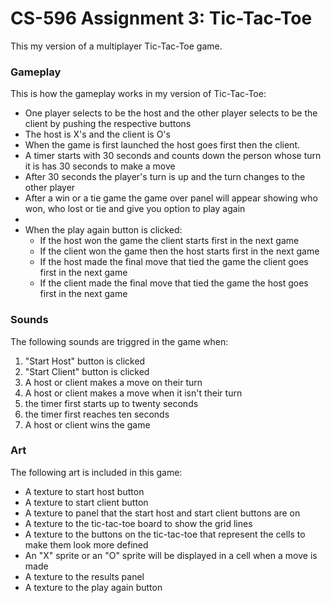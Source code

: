 # CS-596 Assignment 3: Tic-Tac-Toe
This my version of a multiplayer Tic-Tac-Toe game.

### Gameplay
This is how the gameplay works in my version of Tic-Tac-Toe:
<ul>
    <li>One player selects to be the host and the other player selects to be the client by pushing the respective buttons</li>
    <li>The host is X's and the client is O's</li>
    <li>When the game is first launched the host goes first then the client.</li>
    <li>A timer starts with 30 seconds and counts down the person whose turn it is has 30 seconds to make a move</li>
    <li>After 30 seconds the player's turn is up and the turn changes to the other player</li>
    <li>After a win or a tie game the game over panel will appear showing who won, who lost or tie and give you option to play again<li>
    <li>When the play again button is clicked:
        <ul>
            <li>If the host won the game the client starts first in the next game</li>
            <li>If the client won the game then the host starts first in the next game</li>
            <li>If the host made the final move that tied the game the client goes first in the next game</li>
            <li>If the client made the final move that tied the game the host goes first in the next game</li>
        </ul>
    </li>
</ul>

### Sounds 
The following sounds are triggred in the game when:
<ol>
    <li>"Start Host" button is clicked</li>
    <li>"Start Client" button is clicked</li>
    <li>A host or client makes a move on their turn</li>
    <li>A host or client makes a move when it isn't their turn</li>
    <li>the timer first starts up to twenty seconds</li>
    <li>the timer first reaches ten seconds</li>
    <li>A host or client wins the game</li>
</ol>

### Art
The following art is included in this game:
<ul>
    <li>A texture to start host button</li>
    <li>A texture to start client button</li>
    <li>A texture to panel that the start host and start client buttons are on </li>
    <li>A texture to the tic-tac-toe board to show the grid lines </li>
    <li>A texture to the buttons on the tic-tac-toe that represent the cells to make them look more defined </li>
    <li>An "X" sprite or an "O" sprite will be displayed in a cell when a move is made</li>
    <li>A texture to the results panel</li>
    <li>A texture to the play again button</li>
</ul>


 

